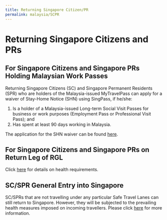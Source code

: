 ```yaml
---
title: Returning Singapore Citizen/PR
permalink: malaysia/SCPR
---
```


# Returning Singapore Citizens and PRs

## For Singapore Citizens and Singapore PRs Holding Malaysian Work Passes 

Returning Singapore Citizens (SC) and Singapore Permanent Residents (SPR) who are holders of the Malaysia-issued MyTravelPass can apply for a waiver of Stay-Home Notice (SHN) using SingPass, if he/she:

1.	Is a holder of a Malaysia-issued Long-term Social Visit Passes for business or work purposes (Employment Pass or Professional Visit Pass); and
2.	Has spent at least 90 days working in Malaysia.

The application for the SHN waiver can be found [here](https://go.gov.sg/pcasgpr).

## For Singapore Citizens and Singapore PRs on Return Leg of RGL
Click [here](/rgl/requirements-and-process) for details on health requirements.

## SC/SPR General Entry into Singapore
SC/SPRs that are not travelling under any particular Safe Travel Lanes can still return to Singapore. However, they will be subjected to the prevailing health measures imposed on incoming travellers. Please click [here](https://www.ica.gov.sg/covid-19) for more information.
